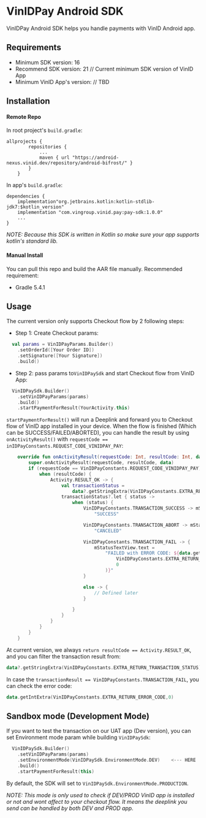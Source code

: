 # VinIDPay Android SDK

VinIDPay Android SDK helps you handle payments with VinID Android app.

## Requirements
- Minimum SDK version: 16
- Recommend SDK version: 21 // Current minimum SDK version of VinID App
- Minimum VinID App's version: // TBD

## Installation

#### Remote Repo

In root project's `build.gradle`:

```
allprojects {
		repositories {
			...
			maven { url "https://android-nexus.vinid.dev/repository/android-bifrost/" }
		}
	}
```

In app's `build.gradle`:

```
dependencies {
    implementation"org.jetbrains.kotlin:kotlin-stdlib-jdk7:$kotlin_version"
    implementation "com.vingroup.vinid.pay:pay-sdk:1.0.0"
    ...
}
```

*NOTE: Because this SDK is written in Kotlin so make sure your app supports kotlin's standard lib.*

#### Manual Install

You can pull this repo and build the AAR file manually.
Recommended requirement:
- Gradle 5.4.1

## Usage
The current version only supports Checkout flow by 2 following steps:

- Step 1: Create Checkout params:

```kotlin
  val params = VinIDPayParams.Builder()
    .setOrderId([Your Order ID])
    .setSignature([Your Signature])
    .build()
```

- Step 2: pass params to`VinIDPaySdk` and start Checkout flow from VinID App:

```kotlin
  VinIDPaySdk.Builder()
    .setVinIDPayParams(params)
    .build()
    .startPaymentForResult(YourActivity.this)
```

`startPaymentForResult()` will run a Deeplink and forward you to Checkout flow of VinID app installed in your device. 
When the flow is finished (Which can be SUCCESS/FAILED/ABORTED), you can handle the result by using `onActivityResult()` with `requestCode == inIDPayConstants.REQUEST_CODE_VINIDPAY_PAY`:

```kotlin
    override fun onActivityResult(requestCode: Int, resultCode: Int, data: Intent?) {
        super.onActivityResult(requestCode, resultCode, data)
        if (requestCode == VinIDPayConstants.REQUEST_CODE_VINIDPAY_PAY) {
            when (resultCode) {
                Activity.RESULT_OK -> {
                    val transactionStatus =
                        data?.getStringExtra(VinIDPayConstants.EXTRA_RETURN_TRANSACTION_STATUS)
                    transactionStatus?.let { status ->
                        when (status) {
                            VinIDPayConstants.TRANSACTION_SUCCESS -> mStatusTextView.text =
                                "SUCCESS"

                            VinIDPayConstants.TRANSACTION_ABORT -> mStatusTextView.text =
                                "CANCELED"

                            VinIDPayConstants.TRANSACTION_FAIL -> {
                                mStatusTextView.text =
                                    "FAILED with ERROR CODE: ${data.getIntExtra(
                                        VinIDPayConstants.EXTRA_RETURN_ERROR_CODE,
                                        0
                                    )}"
                            }

                            else -> {
                                // Defined later
                            }

                        }
                    }
                }
            }
        }
    }
```

At current version, we always `return resultCode == Activity.RESULT_OK`, and you can filter the transaction result from:

```kotlin
data?.getStringExtra(VinIDPayConstants.EXTRA_RETURN_TRANSACTION_STATUS)
```

In case the `transactionResult == VinIDPayConstants.TRANSACTION_FAIL`, you can check the error code:

```kotlin
data.getIntExtra(VinIDPayConstants.EXTRA_RETURN_ERROR_CODE,0)
```

## Sandbox mode (Development Mode)
If you want to test the transaction on our UAT app (Dev version), you can set Environment mode param while building `VinIDPaySdk`:

```kotlin
  VinIDPaySdk.Builder()
    .setVinIDPayParams(params)
    .setEnvironmentMode(VinIDPaySdk.EnvironmentMode.DEV)    <--- HERE
    .build()
    .startPaymentForResult(this)
```

By default, the SDK will set to `VinIDPaySdk.EnvironmentMode.PRODUCTION`.

*NOTE: This mode is only used to check if DEV/PROD VinID app is installed or not and wont affect to your checkout flow. It means the deeplink you send can be handled by both DEV and PROD app.*
